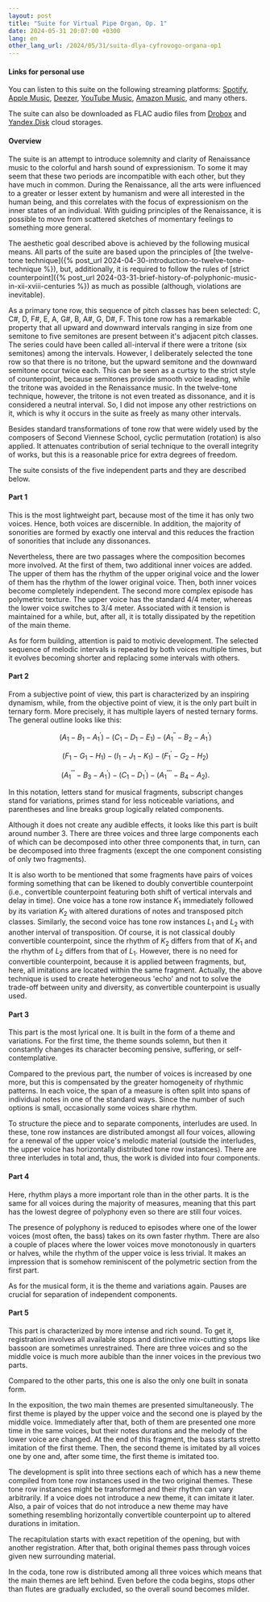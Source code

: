 ```yaml
---
layout: post
title: "Suite for Virtual Pipe Organ, Op. 1"
date: 2024-05-31 20:07:00 +0300
lang: en
other_lang_url: /2024/05/31/suita-dlya-cyfrovogo-organa-op1
---
```

#### Links for personal use

You can listen to this suite on the following streaming platforms: [Spotify](https://open.spotify.com/album/7l1QFq7LKQXgG8aYjVtRDI), [Apple Music](https://music.apple.com/us/album/suite-for-virtual-pipe-organ-op-1-ep/1754422161), [Deezer](https://www.deezer.com/us/album/607937522), [YouTube Music](https://music.youtube.com/playlist?list=OLAK5uy_nBKOx8lq_22SIB25y3j6lifQ6Gx3hHsvM), [Amazon Music](https://music.amazon.com/albums/B0D8Z6MZG3), and many others.

The suite can also be downloaded as FLAC audio files from [Drobox](https://www.dropbox.com/scl/fo/i45fvthpo7ru8nxjm0w4c/ADvn3vIWrahJevGLeJ31wlM?rlkey=k3wg9r2uch77z3hak5f4zkeeg&st=muzlbdn6&dl=0) and [Yandex.Disk](https://disk.yandex.ru/d/HWN8sfEQM86ZoA) cloud storages.

#### Overview

The suite is an attempt to introduce solemnity and clarity of Renaissance music to the colorful and harsh sound of expressionism. To some it may seem that these two periods are incompatible with each other, but they have much in common. During the Renaissance, all the arts were influenced to a greater or lesser extent by humanism and were all interested in the human being, and this correlates with the focus of expressionism on the inner states of an individual. With guiding principles of the Renaissance, it is possible to move from scattered sketches of momentary feelings to something more general.

The aesthetic goal described above is achieved by the following musical means. All parts of the suite are based upon the principles of [the twelve-tone technique]({% post_url 2024-04-30-introduction-to-twelve-tone-technique %}), but, additionally, it is required to follow the rules of [strict counterpoint]({% post_url 2024-03-31-brief-history-of-polyphonic-music-in-xii-xviii-centuries %}) as much as possible (although, violations are inevitable).

As a primary tone row, this sequence of pitch classes has been selected: C, C#, D, F#, E, A, G#, B, A#, G, D#, F. This tone row has a remarkable property that all upward and downward intervals ranging in size from one semitone to five semitones are present between it's adjacent pitch classes. The series could have been called all-interval if there were a tritone (six semitones) among the intervals. However, I deliberately selected the tone row so that there is no tritone, but the upward semitone and the downward semitone occur twice each. This can be seen as a curtsy to the strict style of counterpoint, because semitones provide smooth voice leading, while the tritone was avoided in the Renaissance music. In the twelve-tone technique, however, the tritone is not even treated as dissonance, and it is considered a neutral interval. So, I did not impose any other restrictions on it, which is why it occurs in the suite as freely as many other intervals.

Besides standard transformations of tone row that were widely used by the composers of Second Viennese School, cyclic permutation (rotation) is also applied. It attenuates contribution of serial technique to the overall integrity of works, but this is a reasonable price for extra degrees of freedom.

The suite consists of the five independent parts and they are described below.

#### Part 1

This is the most lightweight part, because most of the time it has only two voices. Hence, both voices are discernible. In addition, the majority of sonorities are formed by exactly one interval and this reduces the fraction of sonorities that include any dissonances.

Nevertheless, there are two passages where the composition becomes more involved. At the first of them, two additional inner voices are added. The upper of them has the rhythm of the upper original voice and the lower of them has the rhythm of the lower original voice. Then, both inner voices become completely independent. The second more complex episode has polymetric texture. The upper voice has the standard 4/4 meter, whereas the lower voice switches to 3/4 meter. Associated with it tension is maintained for a while, but, after all, it is totally dissipated by the repetition of the main theme.

As for form building, attention is paid to motivic development. The selected sequence of melodic intervals is repeated by both voices multiple times, but it evolves becoming shorter and replacing some intervals with others.

#### Part 2

From a subjective point of view, this part is characterized by an inspiring dynamism, while, from the objective point of view, it is the only part built in ternary form. More precisely, it has multiple layers of nested ternary forms. The general outline looks like this:

$$(A_1 - B_1 - A_1^\prime) - (C_1 - D_1 - E_1) - (A_1^{\prime\prime} - B_2 - A_1^{\prime})$$

$$(F_1 - G_1 - H_1) - (I_1 - J_1 - K_1) - (F_1^\prime - G_2 - H_2)$$

$$(A_1^{\prime\prime\prime} - B_3 - A_1^\prime) - (C_1 - D_1^\prime) - (A_1^{\prime\prime\prime\prime} - B_4 - A_2).$$

In this notation, letters stand for musical fragments, subscript changes stand for variations, primes stand for less noticeable variations, and parentheses and line breaks group logically related components.

Although it does not create any audible effects, it looks like this part is built around number 3. There are three voices and three large components each of which can be decomposed into other three components that, in turn, can be decomposed into three fragments (except the one component consisting of only two fragments).

It is also worth to be mentioned that some fragments have pairs of voices forming something that can be likened to doubly convertible counterpoint (i.e., convertible counterpoint featuring both shift of vertical intervals and delay in time). One voice has a tone row instance $K_1$ immediately followed by its variation $K_2$ with altered durations of notes and transposed pitch classes. Similarly, the second voice has tone row instances $L_1$ and $L_2$ with another interval of transposition. Of course, it is not classical doubly convertible counterpoint, since the rhythm of $K_2$ differs from that of $K_1$ and the rhythm of $L_2$ differs from that of $L_1$. However, there is no need for convertible counterpoint, because it is applied between fragments, but, here, all imitations are located within the same fragment. Actually, the above technique is used to create heterogeneous 'echo' and not to solve the trade-off between unity and diversity, as convertible counterpoint is usually used.

#### Part 3

This part is the most lyrical one. It is built in the form of a theme and variations. For the first time, the theme sounds solemn, but then it constantly changes its character becoming pensive, suffering, or self-contemplative.

Compared to the previous part, the number of voices is increased by one more, but this is compensated by the greater homogeneity of rhythmic patterns. In each voice, the span of a measure is often split into spans of individual notes in one of the standard ways. Since the number of such options is small, occasionally some voices share rhythm.

To structure the piece and to separate components, interludes are used. In these, tone row instances are distributed amongst all four voices, allowing for a renewal of the upper voice's melodic material (outside the interludes, the upper voice has horizontally distributed tone row instances). There are three interludes in total and, thus, the work is divided into four components.

#### Part 4

Here, rhythm plays a more important role than in the other parts. It is the same for all voices during the majority of measures, meaning that this part has the lowest degree of polyphony even so there are still four voices.

The presence of polyphony is reduced to episodes where one of the lower voices (most often, the bass) takes on its own faster rhythm. There are also a couple of places where the lower voices move monotonously in quarters or halves, while the rhythm of the upper voice is less trivial. It makes an impression that is somehow reminiscent of the polymetric section from the first part.

As for the musical form, it is the theme and variations again. Pauses are crucial for separation of independent components.

#### Part 5

This part is characterized by more intense and rich sound. To get it, registration involves all available stops and distinctive mix-cutting stops like bassoon are sometimes unrestrained. There are three voices and so the middle voice is much more aubible than the inner voices in the previous two parts.

Compared to the other parts, this one is also the only one built in sonata form.

In the exposition, the two main themes are presented simultaneously. The first theme is played by the upper voice and the second one is played by the middle voice. Immediately after that, both of them are presented one more time in the same voices, but their notes durations and the melody of the lower voice are changed. At the end of this fragment, the bass starts stretto imitation of the first theme. Then, the second theme is imitated by all voices one by one and, after some time, the first theme is imitated too.

The development is split into three sections each of which has a new theme compiled from tone row instances used in the two original themes. These tone row instances might be transformed and their rhythm can vary arbitrarily. If a voice does not introduce a new theme, it can imitate it later. Also, a pair of voices that do not introduce a new theme may have something resembling horizontally convertible counterpoint up to altered durations in imitation.

The recapitulation starts with exact repetition of the opening, but with another registration. After that, both original themes pass through voices given new surrounding material.

In the coda, tone row is distributed among all three voices which means that the main themes are left behind. Even before the coda begins, stops other than flutes are gradually excluded, so the overall sound becomes milder.
